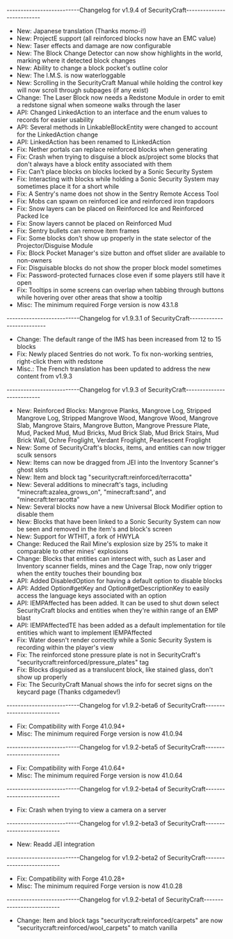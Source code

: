--------------------------Changelog for v1.9.4 of SecurityCraft--------------------------

- New: Japanese translation (Thanks momo-i!)
- New: ProjectE support (all reinforced blocks now have an EMC value)
- New: Taser effects and damage are now configurable
- New: The Block Change Detector can now show highlights in the world, marking where it detected block changes
- New: Ability to change a block pocket's outline color
- New: The I.M.S. is now waterloggable
- New: Scrolling in the SecurityCraft Manual while holding the control key will now scroll through subpages (if any exist)
- Change: The Laser Block now needs a Redstone Module in order to emit a redstone signal when someone walks through the laser
- API: Changed LinkedAction to an interface and the enum values to records for easier usability
- API: Several methods in LinkableBlockEntity were changed to account for the LinkedAction change
- API: LinkedAction has been renamed to ILinkedAction
- Fix: Nether portals can replace reinforced blocks when generating
- Fix: Crash when trying to disguise a block as/project some blocks that don't always have a block entity associated with them
- Fix: Can't place blocks on blocks locked by a Sonic Security System
- Fix: Interacting with blocks while holding a Sonic Security System may sometimes place it for a short while
- Fix: A Sentry's name does not show in the Sentry Remote Access Tool
- Fix: Mobs can spawn on reinforced ice and reinforced iron trapdoors
- Fix: Snow layers can be placed on Reinforced Ice and Reinforced Packed Ice
- Fix: Snow layers cannot be placed on Reinforced Mud
- Fix: Sentry bullets can remove item frames
- Fix: Some blocks don't show up properly in the state selector of the Projector/Disguise Module
- Fix: Block Pocket Manager's size button and offset slider are available to non-owners
- Fix: Disguisable blocks do not show the proper block model sometimes
- Fix: Password-protected furnaces close even if some players still have it open
- Fix: Tooltips in some screens can overlap when tabbing through buttons while hovering over other areas that show a tooltip
- Misc: The minimum required Forge version is now 43.1.8

--------------------------Changelog for v1.9.3.1 of SecurityCraft--------------------------

- Change: The default range of the IMS has been increased from 12 to 15 blocks
- Fix: Newly placed Sentries do not work. To fix non-working sentries, right-click them with redstone
- Misc.: The French translation has been updated to address the new content from v1.9.3

--------------------------Changelog for v1.9.3 of SecurityCraft--------------------------

- New: Reinforced Blocks: Mangrove Planks, Mangrove Log, Stripped Mangrove Log, Stripped Mangrove Wood, Mangrove Wood, Mangrove Slab, Mangrove Stairs, Mangrove Button, Mangrove Pressure Plate, Mud, Packed Mud, Mud Bricks, Mud Brick Slab, Mud Brick Stairs, Mud Brick Wall, Ochre Froglight, Verdant Froglight, Pearlescent Froglight
- New: Some of SecurityCraft's blocks, items, and entities can now trigger sculk sensors
- New: Items can now be dragged from JEI into the Inventory Scanner's ghost slots
- New: Item and block tag "securitycraft:reinforced/terracotta"
- New: Several additions to minecraft's tags, including "minecraft:azalea_grows_on", "minecraft:sand", and "minecraft:terracotta"
- New: Several blocks now have a new Universal Block Modifier option to disable them
- New: Blocks that have been linked to a Sonic Security System can now be seen and removed in the item's and block's screen
- New: Support for WTHIT, a fork of HWYLA
- Change: Reduced the Rail Mine's explosion size by 25% to make it comparable to other mines' explosions
- Change: Blocks that entities can intersect with, such as Laser and Inventory scanner fields, mines and the Cage Trap, now only trigger when the entity touches their bounding box
- API: Added DisabledOption for having a default option to disable blocks
- API: Added Option#getKey and Option#getDescriptionKey to easily access the language keys associated with an option
- API: IEMPAffected has been added. It can be used to shut down select SecurityCraft blocks and entities when they're within range of an EMP blast
- API: IEMPAffectedTE has been added as a default implementation for tile entities which want to implement IEMPAffected
- Fix: Water doesn't render correctly while a Sonic Security System is recording within the player's view
- Fix: The reinforced stone pressure plate is not in SecurityCraft's "securitycraft:reinforced/pressure_plates" tag
- Fix: Blocks disguised as a translucent block, like stained glass, don't show up properly
- Fix: The SecurityCraft Manual shows the info for secret signs on the keycard page (Thanks cdgamedev!)

--------------------------Changelog for v1.9.2-beta6 of SecurityCraft--------------------------

- Fix: Compatibility with Forge 41.0.94+
- Misc: The minimum required Forge version is now 41.0.94

--------------------------Changelog for v1.9.2-beta5 of SecurityCraft--------------------------

- Fix: Compatibility with Forge 41.0.64+
- Misc: The minimum required Forge version is now 41.0.64

--------------------------Changelog for v1.9.2-beta4 of SecurityCraft--------------------------

- Fix: Crash when trying to view a camera on a server

--------------------------Changelog for v1.9.2-beta3 of SecurityCraft--------------------------

- New: Readd JEI integration

--------------------------Changelog for v1.9.2-beta2 of SecurityCraft--------------------------

- Fix: Compatibility with Forge 41.0.28+
- Misc: The minimum required Forge version is now 41.0.28

--------------------------Changelog for v1.9.2-beta1 of SecurityCraft--------------------------

- Change: Item and block tags "securitycraft:reinforced/carpets" are now "securitycraft:reinforced/wool_carpets" to match vanilla